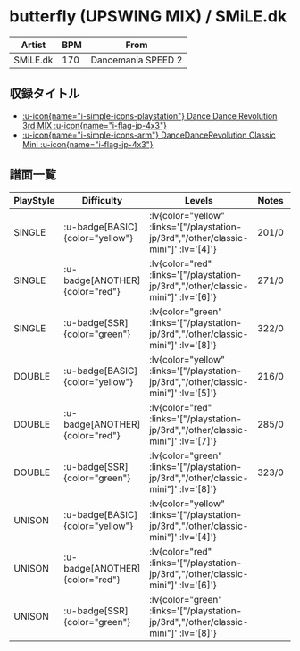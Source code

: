 # butterfly (UPSWING MIX) / SMiLE.dk

|Artist|BPM|From|
|------|---|----|
|SMiLE.dk|170|Dancemania SPEED 2|

## 収録タイトル

- [ :u-icon{name="i-simple-icons-playstation"} Dance Dance Revolution 3rd MIX :u-icon{name="i-flag-jp-4x3"} ](/playstation-jp/3rd)
- [ :u-icon{name="i-simple-icons-arm"} DanceDanceRevolution Classic Mini :u-icon{name="i-flag-jp-4x3"} ](/other/classic-mini)

## 譜面一覧

|PlayStyle|Difficulty|Levels|Notes|Movie|
|---------|----------|------|-----|-----|
|SINGLE| :u-badge[BASIC]{color="yellow"} | :lv{color="yellow" :links='["/playstation-jp/3rd","/other/classic-mini"]' :lv='[4]'} |201/0||
|SINGLE| :u-badge[ANOTHER]{color="red"} | :lv{color="red" :links='["/playstation-jp/3rd","/other/classic-mini"]' :lv='[6]'} |271/0||
|SINGLE| :u-badge[SSR]{color="green"} | :lv{color="green" :links='["/playstation-jp/3rd","/other/classic-mini"]' :lv='[8]'} |322/0||
|DOUBLE| :u-badge[BASIC]{color="yellow"} | :lv{color="yellow" :links='["/playstation-jp/3rd","/other/classic-mini"]' :lv='[5]'} |216/0||
|DOUBLE| :u-badge[ANOTHER]{color="red"} | :lv{color="red" :links='["/playstation-jp/3rd","/other/classic-mini"]' :lv='[7]'} |285/0||
|DOUBLE| :u-badge[SSR]{color="green"} | :lv{color="green" :links='["/playstation-jp/3rd","/other/classic-mini"]' :lv='[8]'} |323/0||
|UNISON| :u-badge[BASIC]{color="yellow"} | :lv{color="yellow" :links='["/playstation-jp/3rd","/other/classic-mini"]' :lv='[4]'} |||
|UNISON| :u-badge[ANOTHER]{color="red"} | :lv{color="red" :links='["/playstation-jp/3rd","/other/classic-mini"]' :lv='[6]'} |||
|UNISON| :u-badge[SSR]{color="green"} | :lv{color="green" :links='["/playstation-jp/3rd","/other/classic-mini"]' :lv='[8]'} |||
